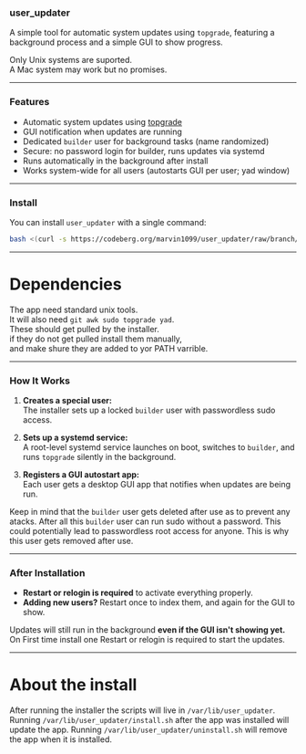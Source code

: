 ### **user_updater**
A simple tool for automatic system updates using `topgrade`, featuring a background process and a simple GUI to show progress.

Only Unix systems are suported.  
A Mac system may work but no promises. 

---

### Features
- Automatic system updates using [topgrade](https://github.com/topgrade-rs/topgrade)
- GUI notification when updates are running
- Dedicated `builder` user for background tasks (name randomized)
- Secure: no password login for builder, runs updates via systemd
- Runs automatically in the background after install
- Works system-wide for all users (autostarts GUI per user; yad window)

---

### Install
You can install `user_updater` with a single command:

```bash
bash <(curl -s https://codeberg.org/marvin1099/user_updater/raw/branch/main/install.sh)
```

---

# Dependencies

The app need standard unix tools.  
It will also need `git awk sudo topgrade yad`.  
These should get pulled by the installer.  
if they do not get pulled install them manually,  
and make shure they are added to yor PATH varrible. 

---

### How It Works
   
1. **Creates a special user:**  
   The installer sets up a locked `builder` user with passwordless sudo access.
      
2. **Sets up a systemd service:**  
   A root-level systemd service launches on boot, switches to `builder`, and runs `topgrade` silently in the background.
   
3. **Registers a GUI autostart app:**  
   Each user gets a desktop GUI app that notifies when updates are being run.

Keep in mind that the `builder` user gets deleted after use as to prevent any atacks.
After all this `builder` user can run sudo without a password.
This could potentially lead to passwordless root access for anyone.
This is why this user gets removed after use.
   
---

### After Installation
- **Restart or relogin is required** to activate everything properly.
- **Adding new users?** Restart once to index them, and again for the GUI to show.

Updates will still run in the background **even if the GUI isn't showing yet.**
On First time install one Restart or relogin is required to start the updates.

---

# About the install

After running the installer the scripts will live in `/var/lib/user_updater`.
Running `/var/lib/user_updater/install.sh` after the app was installed will update the app.
Running `/var/lib/user_updater/uninstall.sh` will remove the app when it is installed.
